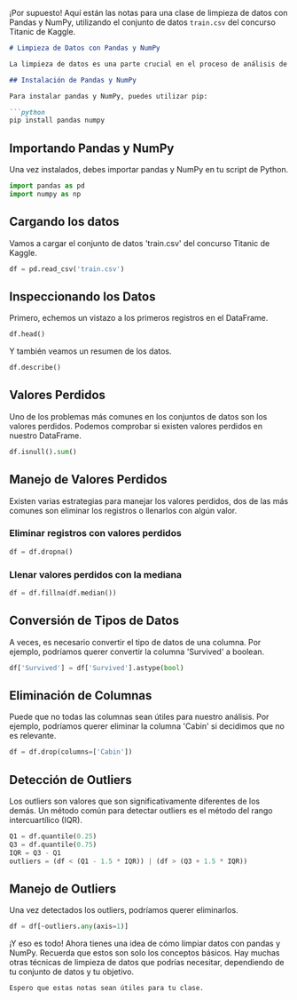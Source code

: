 ¡Por supuesto! Aquí están las notas para una clase de limpieza de datos con Pandas y NumPy, utilizando el conjunto de datos `train.csv` del concurso Titanic de Kaggle.

```markdown
# Limpieza de Datos con Pandas y NumPy

La limpieza de datos es una parte crucial en el proceso de análisis de datos. Pandas y NumPy son herramientas poderosas para llevar a cabo esta tarea.

## Instalación de Pandas y NumPy

Para instalar pandas y NumPy, puedes utilizar pip:

```python
pip install pandas numpy
```

## Importando Pandas y NumPy

Una vez instalados, debes importar pandas y NumPy en tu script de Python.

```python
import pandas as pd
import numpy as np
```

## Cargando los datos

Vamos a cargar el conjunto de datos 'train.csv' del concurso Titanic de Kaggle.

```python
df = pd.read_csv('train.csv')
```

## Inspeccionando los Datos

Primero, echemos un vistazo a los primeros registros en el DataFrame.

```python
df.head()
```

Y también veamos un resumen de los datos.

```python
df.describe()
```

## Valores Perdidos

Uno de los problemas más comunes en los conjuntos de datos son los valores perdidos. Podemos comprobar si existen valores perdidos en nuestro DataFrame.

```python
df.isnull().sum()
```

## Manejo de Valores Perdidos

Existen varias estrategias para manejar los valores perdidos, dos de las más comunes son eliminar los registros o llenarlos con algún valor.

### Eliminar registros con valores perdidos

```python
df = df.dropna()
```

### Llenar valores perdidos con la mediana

```python
df = df.fillna(df.median())
```

## Conversión de Tipos de Datos

A veces, es necesario convertir el tipo de datos de una columna. Por ejemplo, podríamos querer convertir la columna 'Survived' a boolean.

```python
df['Survived'] = df['Survived'].astype(bool)
```

## Eliminación de Columnas

Puede que no todas las columnas sean útiles para nuestro análisis. Por ejemplo, podríamos querer eliminar la columna 'Cabin' si decidimos que no es relevante.

```python
df = df.drop(columns=['Cabin'])
```

## Detección de Outliers

Los outliers son valores que son significativamente diferentes de los demás. Un método común para detectar outliers es el método del rango intercuartílico (IQR).

```python
Q1 = df.quantile(0.25)
Q3 = df.quantile(0.75)
IQR = Q3 - Q1
outliers = (df < (Q1 - 1.5 * IQR)) | (df > (Q3 + 1.5 * IQR))
```

## Manejo de Outliers

Una vez detectados los outliers, podríamos querer eliminarlos.

```python
df = df[~outliers.any(axis=1)]
```

¡Y eso es todo! Ahora tienes una idea de cómo limpiar datos con pandas y NumPy. Recuerda que estos son solo los conceptos básicos. Hay muchas otras técnicas de limpieza de datos que podrías necesitar, dependiendo de tu conjunto de datos y tu objetivo.
```
Espero que estas notas sean útiles para tu clase.